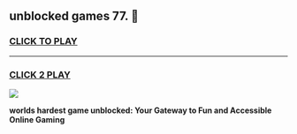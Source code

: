 
## unblocked games 77. 👋
<h3>
<a href="https://premium.freeplayer.one?title=unblocked_games_77.&ref=13F">CLICK TO PLAY</a></h3>
<hr>

<h3>
<a href="https://premium.freeplayer.one?title=unblocked_games_77.&ref=13F">CLICK 2 PLAY</a>
  
</h3>

<a href="https://premium.freeplayer.one?title=unblocked_games_77.&ref=12F/"><img src="https://clearcache.store/games.png"></a>


**worlds hardest game unblocked: Your Gateway to Fun and Accessible Online Gaming**
